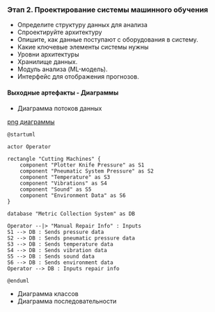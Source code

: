 ### Этап 2. Проектирование системы машинного обучения
- Определите структуру данных для анализа
- Спроектируйте архитектуру
- Опишите, как данные поступают с оборудования в систему.
- Какие ключевые элементы системы нужны
- Уровни архитектуры
- Хранилище данных.
- Модуль анализа (ML-модель).
- Интерфейс для отображения прогнозов.


#### Выходные артефакты - Диаграммы
 - Диаграмма потоков данных

[png диаграммы](results/diagram/data_flow.png)

```puml
@startuml

actor Operator

rectangle "Cutting Machines" {
    component "Plotter Knife Pressure" as S1
    component "Pneumatic System Pressure" as S2
    component "Temperature" as S3
    component "Vibrations" as S4
    component "Sound" as S5
    component "Environment Data" as S6
}

database "Metric Collection System" as DB

Operator --|> "Manual Repair Info" : Inputs
S1 --> DB : Sends pressure data
S2 --> DB : Sends pneumatic pressure data
S3 --> DB : Sends temperature data
S4 --> DB : Sends vibration data
S5 --> DB : Sends sound data
S6 --> DB : Sends environment data
Operator --> DB : Inputs repair info

@enduml
```

 - Диаграмма классов
 - Диаграмма последовательности
